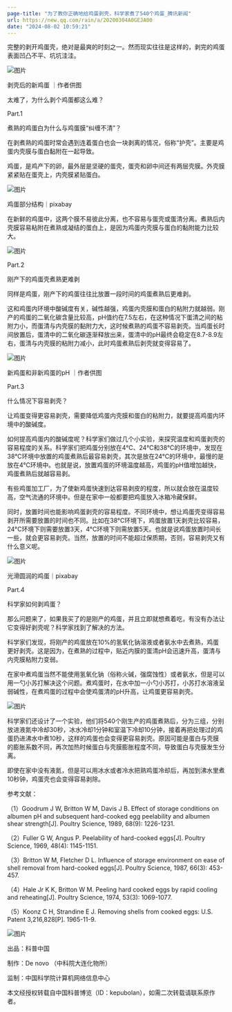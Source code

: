 ```yaml
---
page-title: "为了教你正确地给鸡蛋剥壳，科学家煮了540个鸡蛋_腾讯新闻"
url: https://new.qq.com/rain/a/20200304A0GEJA00
date: "2024-08-02 10:59:21"
---
```

完整的剥开鸡蛋壳，绝对是最爽的时刻之一。然而现实往往是这样的，剥完的鸡蛋表面凹凸不平、坑坑洼洼。

![图片](http://inews.gtimg.com/newsapp_bt/0/11395948324/641)

剥壳后的新鸡蛋 ｜作者供图

太难了，为什么剥个鸡蛋都这么难？

Part.1

煮熟的鸡蛋白为什么与鸡蛋膜“纠缠不清”？

在剥煮熟的鸡蛋时常会遇到连着蛋白也会一块剥离的情况，俗称“护壳”。主要是鸡蛋内壳膜与蛋白黏附在一起导致。

鸡蛋，是鸡产下的卵，最外层是坚硬的蛋壳，蛋壳和卵中间还有两层壳膜。外壳膜紧紧贴在蛋壳上，内壳膜紧贴蛋白。

![图片](http://inews.gtimg.com/newsapp_bt/0/11395948325/641)

鸡蛋部分结构｜pixabay

在新鲜的鸡蛋中，这两个膜不易彼此分离，也不容易与蛋壳或蛋清分离。煮熟后内壳膜容易粘附在煮熟或凝结的蛋白上，是因为鸡蛋内壳膜与蛋白的黏附能力比较大。

![图片](http://inews.gtimg.com/newsapp_match/0/11375107187/0)

Part.2

刚产下的鸡蛋壳煮熟更难剥

同样是鸡蛋，刚产下的鸡蛋往往比放置一段时间的鸡蛋煮熟后更难剥。

这和鸡蛋内环境中酸碱度有关，碱性越强，鸡蛋内壳膜和蛋白的粘附力就越弱。刚产的鸡蛋的二氧化碳含量比较高，pH值约在7.5左右，在这种情况下蛋清之间的粘附力小，而蛋清与内壳膜的黏附力大，这时候煮熟的鸡蛋不容易剥壳。当鸡蛋长时间放置后，蛋清中的二氧化碳逐渐释放出来，蛋清中的pH最终会稳定在8.7-8.9左右，蛋清与内壳膜的粘附力减小，此时鸡蛋煮熟后剥壳就变得容易了。

![图片](http://inews.gtimg.com/newsapp_bt/0/11395948329/641)

新鸡蛋和非新鸡蛋的pH ｜作者供图

Part.3

什么情况下容易剥壳？

让鸡蛋变得更容易剥壳，需要降低鸡蛋内壳膜和蛋白的粘附力，就要提高鸡蛋内环境中的酸碱度。

如何提高鸡蛋内的酸碱度呢？科学家们做过几个小实验，来探究温度和鸡蛋剥壳的容易程度的关系。科学家们把鸡蛋分别放在4℃、24℃和38℃的环境中，发现在38℃环境中放置的鸡蛋煮熟后最容易剥壳，其次是放在24℃的环境中，最慢的是放在4℃环境中。也就是说，放置鸡蛋的环境温度越高，鸡蛋的pH值增加越快，鸡蛋煮熟后就越容易剥。

有些鸡蛋加工厂，为了使新鸡蛋快速到达容易剥皮的程度，所以就会放在温度较高，空气流通的环境中。但是在家中一般都要把鸡蛋放入冰箱冷藏保鲜。

同时，放置时间也能影响鸡蛋剥壳的容易程度。不同环境中，想让鸡蛋壳变得容易剥开所需要放置的时间也不同。比如在38°C环境下，鸡蛋放置1天剥壳比较容易，24°C环境下则需要放置3天，4°C环境下则需放置5天。也就是说鸡蛋放置时间长一些，就会更容易剥壳。当然，放置的时间不能超过保质期，否则，容易剥壳又有什么意义呢。

![图片](http://inews.gtimg.com/newsapp_bt/0/11395948330/641)

光滑圆润的鸡蛋｜pixabay

Part.4

科学家如何剥鸡蛋？

那么问题来了，如果我买了的是刚产的鸡蛋，并且立即就想煮着吃，有没有办法让它变得好剥壳呢？科学家找到了解决的方法。

科学家们发现，将刚产的鸡蛋放在10%的氢氧化钠溶液或者氨水中去煮熟，鸡蛋更好剥壳。这是因为，在煮熟的过程中，贴近内膜的蛋清pH会迅速升高，蛋清与内壳膜粘附力变弱。

在家中煮鸡蛋当然不能使用氢氧化钠（俗称火碱，强腐蚀性）或者氨水，但是可以用一勺小苏打解决这个问题。煮鸡蛋时，在水中加一小勺小苏打，小苏打水溶液呈弱碱性，在煮鸡蛋的过程中会使鸡蛋清的pH升高，让鸡蛋更容易剥壳。

![图片](http://inews.gtimg.com/newsapp_match/0/11392187778/0)

科学家们还设计了一个实验，他们将540个刚生产的鸡蛋煮熟后，分为三组，分别放进液氮中冷却30秒，冰水冷却1分钟和室温下冷却10分钟，接着再把处理过的鸡蛋扔进沸水中煮10秒，这样的鸡蛋也会变得更容易剥壳。原因可能是蛋白与壳膜的膨胀系数不同，再次加热时候蛋白与壳膜膨胀程度不同，导致蛋白与壳膜发生分离。

即使在家中没有液氮，但是可以用冰水或者冷水把熟鸡蛋冷却后，再加到沸水里煮10秒钟，鸡蛋壳也会变得容易剥除。

参考文献：

（1）Goodrum J W, Britton W M, Davis J B. Effect of storage conditions on albumen pH and subsequent hard-cooked egg peelability and albumen shear strength\[J\]. Poultry Science, 1989, 68(9): 1226-1231.

（2）Fuller G W, Angus P. Peelability of hard-cooked eggs\[J\]. Poultry Science, 1969, 48(4): 1145-1151.

（3）Britton W M, Fletcher D L. Influence of storage environment on ease of shell removal from hard-cooked eggs\[J\]. Poultry Science, 1987, 66(3): 453-457.

（4）Hale Jr K K, Britton W M. Peeling hard cooked eggs by rapid cooling and reheating\[J\]. Poultry Science, 1974, 53(3): 1069-1077.

（5）Koonz C H, Strandine E J. Removing shells from cooked eggs: U.S. Patent 3,216,828\[P\]. 1965-11-9.

![图片](http://inews.gtimg.com/newsapp_bt/0/10531566517/641)

出品：科普中国

制作：De novo （中科院大连化物所）

监制：中国科学院计算机网络信息中心

本文经授权转载自中国科普博览（ID：kepubolan），如需二次转载请联系原作者。